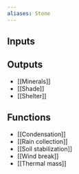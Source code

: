 ```yaml
---
aliases: Stone
---
```


## Inputs

## Outputs
- [[Minerals]]
- [[Shade]]
- [[Shelter]]
## Functions
- [[Condensation]]
- [[Rain collection]]
- [[Soil stabilization]]
- [[Wind break]]
- [[Thermal mass]]
